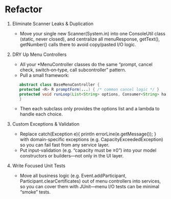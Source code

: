 # Refactor

1. Eliminate Scanner Leaks & Duplication

   - Move your single new Scanner(System.in) into one ConsoleUtil class (static, never closed), and centralize all menuResponse, getText(), getNumber() calls there to avoid copy/pasted I/O logic.

2. DRY Up Menu Controllers

   - All your \*MenuController classes do the same “prompt, cancel check, switch‐on‐type, call subcontroller” pattern.
   - Pull a small framework:

   ```java
      abstract class BaseMenuController {
      protected <R> R promptForm(...) { /* common cancel logic */ }
      protected void runLoop(List<String> options, Consumer<String> handler) { /* call handler(option) */ }
      }
   ```

   - Then each subclass only provides the options list and a lambda to handle each choice.

3. Custom Exceptions & Validation

   - Replace catch(Exception e){ println errorLine(e.getMessage()); } with domain-specific exceptions (e.g. CapacityExceededException) so you can fail fast from any service layer.
   - Put input-validation (e.g. “capacity must be ≥0”) into your model constructors or builders—not only in the UI layer.

4. Write Focused Unit Tests
   - Move all business logic (e.g. Event.addParticipant, Participant.clearCertificates) out of menu controllers into services, so you can cover them with JUnit—menu I/O tests can be minimal “smoke” tests.
